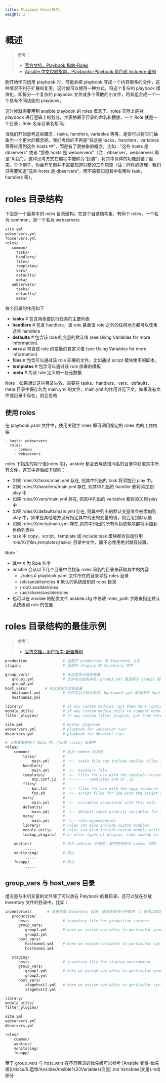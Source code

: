 ```yaml
---
title: Playbook Role(角色)
weight: 2
---
```


# 概述

> 参考：
>
> - [官方文档，Playbook 指南-Roles](https://docs.ansible.com/ansible/latest/playbook_guide/playbooks_reuse_roles.html)
> - [Ansible 中文权威指南，Playbooks-Playbook 角色和 Incluede 语句](https://ansible-tran.readthedocs.io/en/latest/docs/playbooks_roles.html)

刚开始学习运用 playbook 时，可能会把 playbook 写成一个内容很多的文件，这种情况不利于扩展和复用。这时候可以使用一种方式，将这个复杂的 playbook 模块化，即拆分一个复杂的 playbook 文件成多个零散的小文件，将其组合成一个一个具有不同功能的 playbook。

这时候就需要用到 ansible playbook 的 roles 概念了。roles 实际上是对 playbook 进行逻辑上的划分，主要依赖于目录的命名和摆放，一个 Role 就是一个目录，Role 名与目录名相同。

当我们开始思考这些概念：tasks, handlers, variables 等等，是否可以将它们抽象为一个更大的概念呢。我们考虑的不再是”将这些 tasks，handlers，variables 等等应用到这些 hosts 中”，而是有了更抽象的概念，比如：”这些 hosts 是 dbservers” 或者 “那些 hosts 是 webservers”（注：dbserver，webservers 即是”角色”）。这种思考方式在编程中被称为”封装”，将其中具体的功能封装了起来。举个例子，你会开车但并不需要知道引擎的工作原理（注：同样的道理，我们只需要知道”这些 hosts 是 dbservers”，而不需要知道其中有哪些 task，handlers 等）。

# roles 目录结构

下面是一个最基本的 roles 目录结构。在这个目录结构里，有两个 roles，一个名为 common，另一个名为 webservers

```bash
site.yml
webservers.yml
fooservers.yml
roles/
   common/
     tasks/
     handlers/
     files/
     templates/
     vars/
     defaults/
     meta/
   webservers/
     tasks/
     defaults/
     meta/
```

每个目录的作用如下

- **tasks** # 包含角色要执行任务的主要列表
- **handlers** # 包含 handlers，该 role 甚至该 role 之外的任何地方都可以使用这些 handlers
- **defaults** # 包含该 role 的变量的默认值 (see Using Variables for more information).
- **vars** # 包含该 role 的变量的自定义值 (see Using Variables for more information).
- **files** # 包含可以通过该 role 部署的文件。比如通过 script 模块使用的脚本。
- **templates** # 包含可以通过该 role 部署的模板
- **meta** # 为该 role 定义的一些元数据

Note：如果想让这些目录生效，需要在 tasks、handlers、vars、defaults、meta 目录中保存名为 main.yml 的文件，main.yml 的作用详见下文。如果没有文件或目录不存在，则会忽略

## 使用 roles

在 playbook.yaml 文件中，使用关键字 roles 即可调用指定的 roles 内的工作内容

    - hosts: webservers
      roles:
        - common
        - webservers

roles 下指定的每个值(roles 名)，ansbile 都会去与该值同名的目录中获取其中所有文件，这其中遵循如下规则：

- 如果 roles/X/tasks/main.yml 存在, 则其中列出的 task 将添加到 play 中。
- 如果 roles/X/handlers/main.yml 存在, 则其中列出的 handler 都将添加到 play 中
- 如果 roles/X/vars/main.yml 存在, 则其中列出的 variables 都将添加到 play 中
- 如果 roles/X/defaults/main.yml 存在, 则其中列出的默认变量值会被添加到 play 中，如果在其他地方没有指定其中列出的变量的值，则会用到默认值
- 如果 roles/X/meta/main.yml 存在,则其中列出的所有角色依赖项都将添加到角色列表中
- task 中 copy，script，template 或 include task 模块都会自动引用 role/X/{files,templates,tasks} 目录中文件，而不必使用绝对路径设置。

Note：

- 其中 X 为 Role 名字
- ansible 会从以下几个目录中寻找与 roles 同名的目录来获取其中的内容
  - ./roles # playbook.yaml 文件所在的目录寻找 roles 目录
  - /etc/ansbile/roles # 默认的系统级别的 roles 目录
  - /root/.ansible/roles
  - /usr/share/ansible/roles
- 也可以在 ansible 的配置文件 ansbile.cfg 中修改 roles_path 字段来指定默认系统级别 role 的位置

# roles 目录结构的最佳示例

> 参考：
>
> - [官方文档，用户指南-配置样例](https://docs.ansible.com/ansible/latest/user_guide/sample_setup.html)

```bash
production                # 适用于 production 的 Inventory 文件
staging                   # 适用于 staging 的 Inventory 文件

group_vars/               # 在这里定义组的变量
   group1.yml             # 文件名以组名命名，group1.yml 是适用于 group1 组的变量
   group2.yml
host_vars/        # 在这里定义主机变量
   hostname1.yml          # 文件名以主机名命名，hostname1.yml 是适用于 hostname1 主机的变量
   hostname2.yml

library/                  # if any custom modules, put them here (optional)
module_utils/             # if any custom module_utils to support modules, put them here (optional)
filter_plugins/           # if any custom filter plugins, put them here (optional)

site.yml                  # master playbook
webservers.yml            # playbook for webserver tier
dbservers.yml             # playbook for dbserver tier

# 当需要管理多个 Role 时，可以在 roles/ 目录中
roles/
    common/               # 名为 common 的角色
        tasks/            #
            main.yml      #  <-- tasks file can include smaller files if warranted
        handlers/         #
            main.yml      #  <-- handlers file
        templates/        #  <-- files for use with the template resource
            ntp.conf.j2   #  <------- templates end in .j2
        files/            #
            bar.txt       #  <-- files for use with the copy resource
            foo.sh        #  <-- script files for use with the script resource
        vars/             #
            main.yml      #  <-- variables associated with this role
        defaults/         #
            main.yml      #  <-- default lower priority variables for this role
        meta/             #
            main.yml      #  <-- role dependencies
        library/          # roles can also include custom modules
        module_utils/     # roles can also include custom module_utils
        lookup_plugins/   # or other types of plugins, like lookup in this case

    webtier/              # 名为 webtier 的角色，其内的机构与 common 相同
        ......
    monitoring/           # 同上
        ......
    fooapp/               # 同上
        ......
```

## group_vars 与 host_vars 目录

组变量与主机变量的文件除了可以放在 Palybook 的根目录，还可以放在存放 Inventory 文件的目录中，比如：

```bash
inventories/       # 这里存放 Inventory 目录，通过在命令行中使用 -i 选项以指定 Inventory 文件
   production/
      hosts               # inventory file for production servers
      group_vars/
         group1.yml       # here we assign variables to particular groups
         group2.yml
      host_vars/
         hostname1.yml    # here we assign variables to particular systems
         hostname2.yml

   staging/
      hosts               # inventory file for staging environment
      group_vars/
         group1.yml       # here we assign variables to particular groups
         group2.yml
      host_vars/
         stagehost1.yml   # here we assign variables to particular systems
         stagehost2.yml

library/
module_utils/
filter_plugins/

site.yml
webservers.yml
dbservers.yml

roles/
    common/
    webtier/
    monitoring/
    fooapp/
```

至于 group_vars 与 host_vars 在不同目录的优先级可以参考 [Ansible 变量-优先级](/docs/9.运维/Ansible/Ansible%20Variables(变量).md Variables(变量).md) 部分
